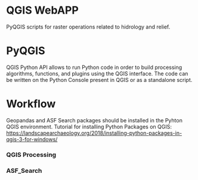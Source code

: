 # QGIS WebAPP 
PyQGIS scripts for raster operations related to hidrology and relief. 

# PyQGIS
QGIS Python API allows to run Python code in order to build processing algorithms, functions, and plugins using the QGIS interface. The code can be written on the Python Console present in QGIS or as a standalone script.

# Workflow
Geopandas and ASF Search packages should be installed in the Pyhton QGIS environment. Tutorial for installing Python Packages on QGIS: https://landscapearchaeology.org/2018/installing-python-packages-in-qgis-3-for-windows/

### QGIS Processing
### ASF_Search
